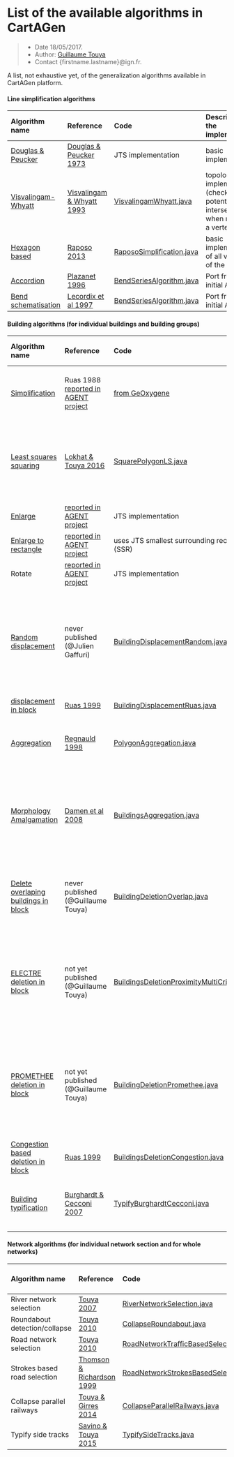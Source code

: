 # List of the available algorithms in CartAGen

> - Date 18/05/2017.
> - Author: [Guillaume Touya][1]
> - Contact {firstname.lastname}@ign.fr.

A list, not exhaustive yet, of the generalization algorithms available in CartAGen platform.

#### [](#header-4)Line simplification algorithms

| Algorithm name        | Reference         				| Code 							| Description of the implementation 				|
|:----------------------|:----------------------------------|:------------------------------|:--------------------------------------------------|
| [Douglas & Peucker][36]    | [Douglas & Peucker 1973][13] 		| JTS implementation  			| basic implementation								|
| [Visvalingam-Whyatt][37]	| [Visvalingam & Whyatt 1993][14]	| [VisvalingamWhyatt.java][15]  | topology safe implementation (checks potential intersections when removing a vertex)	|
| [Hexagon based][38]    | [Raposo 2013][16]      			| [RaposoSimplification.java][17] | basic implementation of all versions of the algorithm 	|
| [Accordion][39]    	| [Plazanet 1996][18] 				| [BendSeriesAlgorithm.java][19]  | Port from the initial ADA code					|
| [Bend schematisation][40]   | [Lecordix et al 1997][20] 		| [BendSeriesAlgorithm.java][19]  | Port from the initial ADA code					|

#### [](#header-4)Building algorithms (for individual buildings and building groups)

| Algorithm name        | Reference         				| Code 							| Description of the implementation 				|
|:----------------------|:----------------------------------|:------------------------------|:--------------------------------------------------|
| [Simplification][43] 	    | Ruas 1988 [reported in AGENT project][21] | [from GeOxygene][22]  			| implemented by Julien Gaffuri (code comments mostly in French)	|
| [Least squares squaring][44] 	| [Lokhat & Touya 2016][23]	| [SquarePolygonLS.java][24]  | non linear least squares optimize the position of the building vertices, rectifying almost 90° angles	|
| [Enlarge][42]      		| [reported in AGENT project][21]   | JTS implementation | 	|
| [Enlarge to rectangle][42]	| [reported in AGENT project][21] 	| uses JTS smallest surrounding rectangle (SSR)  | 					|
| Rotate   				| [reported in AGENT project][21]	| JTS implementation  |					|
| [Random displacement][45] 	| never published (@Julien Gaffuri)	| [BuildingDisplacementRandom.java][25]  |	iteratively, a building is randomly displaced (with very small displacements), until the global legibility is optimized (a gradient descent is used)	|
| [displacement in block][46]  | [Ruas 1999][26]					| [BuildingDisplacementRuas.java][27]  |					|
| [Aggregation][47]  | [Regnauld 1998][28]					| [PolygonAggregation.java][29]  |	Direct port from Regnauld's PhD thesis, comments only in French for now		|
| [Morphology Amalgamation][63]  | [Damen et al 2008][64]					| [BuildingsAggregation.java][65]  |	Direct port from the workshop paper, but the square Minkowski is approximated by the CAP_FLAT buffer from JTS library	|
| [Delete overlaping buildings in block][48]  | never published (@Guillaume Touya)	| [BuildingDeletionOverlap.java][30]  |	Given a threshold of area overlaping and a couple of overlaping buildings, deletes the smallest one |
| [ELECTRE deletion in block][49]  | not yet published (@Guillaume Touya)	| [BuildingsDeletionProximityMultiCriterion.java][31]  | Uses ELECTRE III multi-criteria	to sort buildings from the first to delete to the last, using criteria such as, relative position, congestion or size	|
| [PROMETHEE deletion in block][50]  | not yet published (@Guillaume Touya)	| [BuildingDeletionPromethee.java][32]  | Uses PROMETHEE multi-criteria	to sort buildings from the first to delete to the last, using criteria such as, relative position, congestion or size	|
| [Congestion based deletion in block][51]  | [Ruas 1999][26]					| [BuildingsDeletionCongestion.java][33]  |	comments in French for now	|
| [Building typification][52]  | [Burghardt & Cecconi 2007][34]					| [TypifyBurghardtCecconi.java][35]  |	slightly adapted implementation to better preserve some specific buildings |

#### [](#header-4)Network algorithms (for individual network section and for whole networks)

| Algorithm name        | Reference         				| Code 							| Description of the implementation 				|
|:----------------------|:----------------------------------|:------------------------------|:--------------------------------------------------|
| River network selection   | [Touya 2007][54] | [RiverNetworkSelection.java][41]  			| 	|
| Roundabout detection/collapse	    | [Touya 2010][53] | [CollapseRoundabout.java][58]  			| 	|
| Road network selection   | [Touya 2010][53] | [RoadNetworkTrafficBasedSelection.java][59]  			| 	|
| Strokes based road selection	    | [Thomson & Richardson 1999][57] | [RoadNetworkStrokesBasedSelection.java][60]  			| 	|
| Collapse parallel railways	    | [Touya & Girres 2014][55] | [CollapseParallelRailways.java][61]  			| 	|
| Typify side tracks	    | [Savino & Touya 2015][56] | [TypifySideTracks.java][62]  			| 	|

[1]: http://recherche.ign.fr/labos/cogit/english/accueilCOGIT.php
[2]: https://github.com/IGNF/geoxygene
[3]: docs/tuto_import_data.md
[4]: docs/tuto_generalization_algo.md
[5]: docs/tuto_agents.md
[6]: http://aci.ign.fr/2010_Zurich/genemr2010_submission_10.pdf
[7]: https://www.researchgate.net/publication/281967532_Automated_generalisation_results_using_the_agent-based_platform_CartAGen
[8]: docs/tuto_schema.md
[9]: http://icaci.org/files/documents/ICC_proceedings/ICC2001/icc2001/file/f13041.pdf
[10]: http://dx.doi.org/10.1080/13658816.2011.639302
[11]: https://www.researchgate.net/publication/221225232_Systeme_multi-agent_pour_la_deformation_en_generalisation_cartographique
[12]: http://dx.doi.org/10.1007/978-3-642-19143-5_30
[13]: http://dx.doi.org/10.3138/FM57-6770-U75U-7727
[14]: http://www.tandfonline.com/doi/abs/10.1179/000870493786962263
[15]: https://github.com/IGNF/CartAGen/blob/master/cartagen-core/src/main/java/fr/ign/cogit/cartagen/algorithms/polygon/VisvalingamWhyatt.java
[16]: http://dx.doi.org/10.1080/15230406.2013.803707
[17]: https://github.com/IGNF/CartAGen/blob/master/cartagen-core/src/main/java/fr/ign/cogit/cartagen/algorithms/polygon/RaposoSimplification.java
[18]: http://recherche.ign.fr/labos/cogit/pdf/THESES/PLAZANET/These_Plazanet_1996.zip
[19]: https://github.com/IGNF/CartAGen/blob/master/cartagen-core/src/main/java/fr/ign/cogit/cartagen/algorithms/section/BendSeriesAlgorithm.java
[20]: http://dx.doi.org/10.1023/A:1009736628698
[21]: http://agent.ign.fr/deliverable/DD2.html
[22]: https://github.com/IGNF/geoxygene/blob/master/geoxygene-spatial/src/main/java/fr/ign/cogit/geoxygene/generalisation/simplification/SimplificationAlgorithm.java
[23]: http://dx.doi.org/10.5311/JOSIS.2016.13.276
[24]: https://github.com/IGNF/CartAGen/blob/master/cartagen-core/src/main/java/fr/ign/cogit/cartagen/algorithms/polygon/SquarePolygonLS.java
[25]: https://github.com/IGNF/CartAGen/blob/master/cartagen-core/src/main/java/fr/ign/cogit/cartagen/algorithms/block/displacement/BuildingDisplacementRandom.java
[26]: http://recherche.ign.fr/labos/cogit/pdf/THESES/RUAS/These_Ruas_1999.zip
[27]: https://github.com/IGNF/CartAGen/blob/master/cartagen-core/src/main/java/fr/ign/cogit/cartagen/algorithms/block/displacement/BuildingDisplacementRuas.java
[28]: http://recherche.ign.fr/labos/cogit/pdf/THESES/REGNAULD/These_Regnauld_1998.pdf
[29]: https://github.com/IGNF/CartAGen/blob/master/cartagen-core/src/main/java/fr/ign/cogit/cartagen/algorithms/polygon/PolygonAggregation.java
[30]: https://github.com/IGNF/CartAGen/blob/master/cartagen-core/src/main/java/fr/ign/cogit/cartagen/algorithms/block/deletion/BuildingDeletionOverlap.java
[31]: https://github.com/IGNF/CartAGen/blob/master/cartagen-core/src/main/java/fr/ign/cogit/cartagen/algorithms/block/deletion/BuildingsDeletionProximityMultiCriterion.java
[32]: https://github.com/IGNF/CartAGen/blob/master/cartagen-core/src/main/java/fr/ign/cogit/cartagen/algorithms/block/deletion/BuildingDeletionPromethee.java
[33]: https://github.com/IGNF/CartAGen/blob/master/cartagen-core/src/main/java/fr/ign/cogit/cartagen/algorithms/block/deletion/BuildingsDeletionCongestion.java
[34]: http://www.tandfonline.com/doi/abs/10.1080/13658810600912323
[35]: https://github.com/IGNF/CartAGen/blob/master/cartagen-core/src/main/java/fr/ign/cogit/cartagen/algorithms/typification/TypifyBurghardtCecconi.java
[36]: /algorithms/line/douglas_peucker.md
[37]: /algorithms/line/visvalingam.md
[38]: /algorithms/line/raposo.md
[39]: /algorithms/line/accordion.md
[40]: /algorithms/line/bend_schematization.md
[41]: https://github.com/IGNF/CartAGen/tree/master/cartagen-core/src/main/java/fr/ign/cogit/cartagen/algorithms/network/RiverNetworkSelection.java
[42]: /algorithms/buildings/enlarge_enlarge_rectangle.md
[43]: /algorithms/buildings/simplification.md
[44]: /algorithms/buildings/ls_squaring.md
[45]: /algorithms/buildings/random_displacement.md
[46]: /algorithms/buildings/ruas_displacement.md
[47]: /algorithms/buildings/aggregation_regnauld.md
[48]: /algorithms/buildings/overlaping_deletion.md
[49]: /algorithms/buildings/electre_deletion.md
[50]: /algorithms/buildings/promethee_deletion.md
[51]: /algorithms/buildings/congestion_deletion.md
[52]: /algorithms/buildings/building_typification.md
[53]: https://www.researchgate.net/publication/220606082_A_Road_Network_Selection_Process_Based_on_Data_Enrichment_and_Structure_Detection
[54]: https://www.researchgate.net/publication/281967153_River_Network_Selection_based_on_Structure_and_Pattern_Recognition
[55]: https://www.researchgate.net/publication/282274843_Generalising_Unusual_Map_Themes_from_OpenStreetMap
[56]: https://www.researchgate.net/publication/281857051_Automatic_Structure_Detection_and_Generalization_of_Railway_Networks
[57]: http://citeseerx.ist.psu.edu/viewdoc/citations?doi=10.1.1.202.4737
[58]: https://github.com/IGNF/CartAGen/blob/master/cartagen-core/src/main/java/fr/ign/cogit/cartagen/algorithms/section/CollapseRoundabout.java
[59]: https://github.com/IGNF/CartAGen/blob/master/cartagen-core/src/main/java/fr/ign/cogit/cartagen/algorithms/network/roads/RoadNetworkTrafficBasedSelection.java
[60]: https://github.com/IGNF/CartAGen/blob/master/cartagen-core/src/main/java/fr/ign/cogit/cartagen/algorithms/network/roads/RoadNetworkStrokesBasedSelection.java
[61]: https://github.com/IGNF/CartAGen/blob/master/cartagen-core/src/main/java/fr/ign/cogit/cartagen/algorithms/rail/CollapseParallelRailways.java
[62]: https://github.com/IGNF/CartAGen/blob/master/cartagen-core/src/main/java/fr/ign/cogit/cartagen/algorithms/rail/TypifySideTracks.java
[63]: /algorithms/buildings/morpho_amalgamation.md
[64]: https://kartographie.geo.tu-dresden.de/downloads/ica-gen/workshop2008/04_Damen_et_al.pdf
[65]: https://github.com/IGNF/CartAGen/blob/master/cartagen-core/src/main/java/fr/ign/cogit/cartagen/algorithms/block/BuildingsAggregation.java

